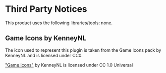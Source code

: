 # Third Party Notices

This product uses the following libraries/tools: none.

## Game Icons by KenneyNL

The icon used to represent this plugin is taken from the Game Icons pack by
KenneyNL and is licensed under CC0.

["Game Icons"](https://www.kenney.nl/assets/game-icons) by KenneyNL is licensed under CC 1.0 Universal
